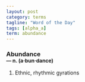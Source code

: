 ```yaml
---
layout: post
category: terms
tagline: "Word of the Day"
tags: [alpha_a]
term: abundance
---
```


<h3>Abundance<br/> <small>&mdash; n. (a<span>&middot;</span>bun<span>&middot;</span>dance)</small></h3>
<p><ol>
<li>Ethnic, rhythmic gyrations</li>
</ol></p>
